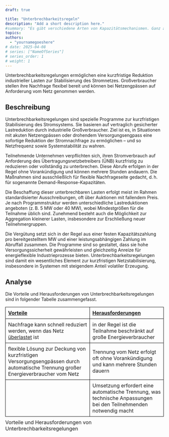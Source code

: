 ```yaml
---
draft: true

title: "Unterbrechbarkeitsregeln"
description: "Add a short description here."
#summary: "Es gibt verschiedene Arten von Kapazitätsmechanismen. Ganz allgemein kann man zwischen Gezielten und Marktweiten, sowie zwischen Volumen- & Preisbasierten Mechanismen unterscheiden. Diese werden in diesem Abschnitt detaillierter vorgestellt."
topics: 
authors:
  - "yournamegoeshere"
# date: 2025-04-08
# series: ["NameOfSeries"]
# series_order: 1
# weight: 1
---
```

Unterbrechbarkeitsregelungen ermöglichen eine kurzfristige Reduktion industrieller Lasten zur Stabilisierung des Stromnetzes. Großverbraucher stellen ihre Nachfrage flexibel bereit und können bei Netzengpässen auf Anforderung vom Netz genommen werden.

## Beschreibung
Unterbrechbarkeitsregelungen sind spezielle Programme zur kurzfristigen Stabilisierung des Stromsystems. Sie basieren auf vertraglich gesicherter Lastreduktion durch industrielle Großverbraucher. Ziel ist es, in Situationen mit akuten Netzengpässen oder drohendem Versorgungsengpass eine sofortige Reduktion der Stromnachfrage zu ermöglichen – und so Netzfrequenz sowie Systemstabilität zu wahren.

Teilnehmende Unternehmen verpflichten sich, ihren Stromverbrauch auf Anforderung des Übertragungsnetzbetreibers (ÜNB) kurzfristig zu reduzieren oder vollständig zu unterbrechen. Diese Abrufe erfolgen in der Regel ohne Vorankündigung und können mehrere Stunden andauern. Die Maßnahmen sind ausschließlich für flexible Nachfrageseite gedacht, d. h. für sogenannte Demand-Response-Kapazitäten.

Die Beschaffung dieser unterbrechbaren Lasten erfolgt meist im Rahmen standardisierter Ausschreibungen, oft über Auktionen mit fallendem Preis. Je nach Programmstruktur werden unterschiedliche Lastreduktionen angeboten (z. B. 5 MW oder 40 MW), wobei Mindestgrößen für die Teilnahme üblich sind. Zunehmend besteht auch die Möglichkeit zur Aggregation kleinerer Lasten, insbesondere zur Erschließung neuer Teilnehmergruppen.

Die Vergütung setzt sich in der Regel aus einer festen Kapazitätszahlung pro bereitgestelltem MW und einer leistungsabhängigen Zahlung im Abruffall zusammen. Die Programme sind so gestaltet, dass sie hohe Versorgungssicherheit gewährleisten und gleichzeitig Anreize für energieflexible Industrieprozesse bieten. Unterbrechbarkeitsregelungen sind damit ein wesentliches Element zur kurzfristigen Netzstabilisierung, insbesondere in Systemen mit steigendem Anteil volatiler Erzeugung.

## Analyse
Die Vorteile und Herausforderungen von Unterbrechbarkeitsregelungen sind in folgender Tabelle zusammengefasst.

<table style="border-collapse: collapse; width: 100%;">
  <thead>
    <tr>
      <th style="text-align:left; border: 1px solid black; padding: 8px;"><u>Vorteile</u></th>
      <th style="text-align:left; border: 1px solid black; padding: 8px;"><u>Herausforderungen</u></th>
    </tr>
  </thead>
  <tbody>
    <tr>
      <td style="border: 1px solid black; padding: 8px;">
        Nachfrage kann schnell reduziert werden, wenn das Netz <u>überlastet</u> ist
      </td>
      <td style="border: 1px solid black; padding: 8px;">
        in der Regel ist die Teilnahme beschränkt auf große Energieverbraucher
      </td>
    </tr>
    <tr>
      <td style="border: 1px solid black; padding: 8px;">
        flexible Lösung zur Deckung von kurzfristigen Versorgungsengpässen durch automatische Trennung großer Energieverbraucher vom Netz
      </td>
      <td style="border: 1px solid black; padding: 8px;">
        Trennung vom Netz erfolgt oft ohne Vorankündigung und kann mehrere Stunden dauern
      </td>
    </tr>
    <tr>
      <td style="border: 1px solid black; padding: 8px;"></td>
      <td style="border: 1px solid black; padding: 8px;">
        Umsetzung erfordert eine automatische Trennung, was technische Anpassungen bei den Teilnehmenden notwendig macht
      </td>
    </tr>
  </tbody>
  <caption style="caption-side: bottom; text-align: left; padding-top: 8px;">
    Vorteile und Herausforderungen von Unterbrechbarkeitsregelungen
  </caption>
</table>
